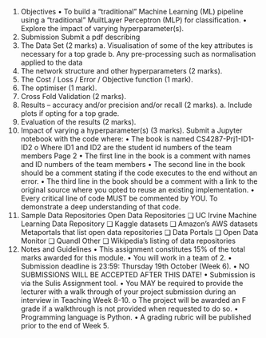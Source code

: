 1. Objectives
• To build a “traditional” Machine Learning (ML) pipeline using a “traditional” MuiltLayer
Perceptron (MLP) for classification.
• Explore the impact of varying hyperparameter(s).
2. Submission
Submit a pdf describing
1. The Data Set (2 marks)
a. Visualisation of some of the key attributes is necessary for a top grade
b. Any pre-processing such as normalisation applied to the data
2. The network structure and other hyperparameters (2 marks).
3. The Cost / Loss / Error / Objective function (1 mark).
4. The optimiser (1 mark).
5. Cross Fold Validation (2 marks).
6. Results – accuracy and/or precision and/or recall (2 marks).
a. Include plots if opting for a top grade.
7. Evaluation of the results (2 marks).
8. Impact of varying a hyperparameter(s) (3 marks).
Submit a Jupyter notebook with the code where:
• The book is named CS4287-Prj1-ID1-ID2
o Where ID1 and ID2 are the student id numbers of the team members
Page 2
• The first line in the book is a comment with names and ID numbers of the team members
• The second line in the book should be a comment stating if the code executes to the end without
an error.
• The third line in the book should be a comment with a link to the original source where you
opted to reuse an existing implementation.
• Every critical line of code MUST be commented by YOU. To demonstrate a deep
understanding of that code.
3. Sample Data Repositories
Open Data Repositories
❑ UC Irvine Machine Learning Data Repository
❑ Kaggle datasets
❑ Amazon’s AWS datasets
Metaportals that list open data repositories
❑ Data Portals
❑ Open Data Monitor
❑ Quandl
Other
❑ Wikipedia’s listing of data repositories
4. Notes and Guidelines
• This assignment constitutes 15% of the total marks awarded for this module.
• You will work in a team of 2.
• Submission deadline is 23:59: Thursday 19th October (Week 6).
• NO SUBMISSIONS WILL BE ACCEPTED AFTER THIS DATE!
• Submission is via the Sulis Assignment tool.
• You MAY be required to provide the lecturer with a walk through of your project submission
during an interview in Teaching Week 8-10.
o The project will be awarded an F grade if a walkthrough is not provided when requested
to do so.
• Programming language is Python.
• A grading rubric will be published prior to the end of Week 5.
